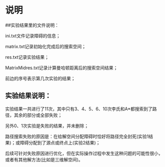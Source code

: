 # 说明

##实验结果里的文件说明：

ini.txt文件记录障碍的信息；

matrix.txt记录初始化完成后的搜索空间；

res.txt记录实验结果；

MatrixMidres.txt记录计算曼哈顿距离后的搜索空间结果；

前边的序号表示第几次实验的结果；

## 实验结果说明：

实验结果一共进行了11次，其中只有3、4、5、6、10次李氏和A*都搜索到了路径，其余的部分或全部失败；

另外0、1次实验是失败的结果，并未删除；

路径搜索失败的原因是：在给解空间分配障碍时恰好将路径完全封死(实验1结果)；或障碍分配到了源点或终点上(实验2结果)；

后续可针对失败原因进行优化，但在实际操作过程中发生这种问题的可能性很小，或者有其他解方法(比如是三维解空间)。